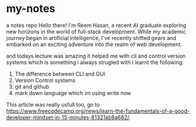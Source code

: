 # my-notes
a notes repo
 Hello there! I'm Reem Hasan, a recent AI graduate exploring new horizons in the world of full-stack development. While my academic journey began in artificial intelligence, I've recently shifted gears and embarked on an exciting adventure into the realm of web development.

and todays lecture was amazing it helped me with cli and control version systems which is something i always strugled with i learnt the following:
1. The difference between CLI and GUI
2. Version Control systems
3. git and github
4. mark down language which im using write now

This article was really usfull too, go to <https://www.freecodecamp.org/news/learn-the-fundamentals-of-a-good-developer-mindset-in-15-minutes-81321ab8a682/>.
